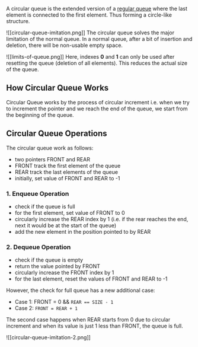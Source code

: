 A circular queue is the extended version of a [regular queue](https://www.programiz.com/data-structures/queue) where the last element is connected to the first element. Thus forming a circle-like structure.

![[circular-queue-imitation.png]]
The circular queue solves the major limitation of the normal queue. In a normal queue, after a bit of insertion and deletion, there will be non-usable empty space.

![[limits-of-queue.png]]
Here, indexes **0** and **1** can only be used after resetting the queue (deletion of all elements). This reduces the actual size of the queue.

## How Circular Queue Works

Circular Queue works by the process of circular increment i.e. when we try to increment the pointer and we reach the end of the queue, we start from the beginning of the queue.

## Circular Queue Operations

The circular queue work as follows:

-   two pointers FRONT and REAR
-   FRONT track the first element of the queue
-   REAR track the last elements of the queue
-   initially, set value of FRONT and REAR to -1

### 1. Enqueue Operation

-   check if the queue is full
-   for the first element, set value of FRONT to 0
-   circularly increase the REAR index by 1 (i.e. if the rear reaches the end, next it would be at the start of the queue)
-   add the new element in the position pointed to by REAR

### 2. Dequeue Operation

-   check if the queue is empty
-   return the value pointed by FRONT
-   circularly increase the FRONT index by 1
-   for the last element, reset the values of FRONT and REAR to -1

However, the check for full queue has a new additional case:

-   Case 1: FRONT = 0 && `REAR == SIZE - 1`
-   Case 2: `FRONT = REAR + 1`

The second case happens when REAR starts from 0 due to circular increment and when its value is just 1 less than FRONT, the queue is full.

![[circular-queue-imitation-2.png]]